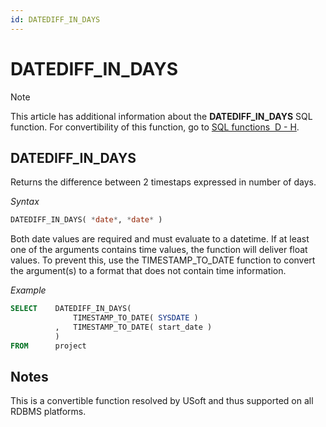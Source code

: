 ```yaml
---
id: DATEDIFF_IN_DAYS
---
```


# DATEDIFF_IN_DAYS



> [!NOTE]
> This article has additional information about the **DATEDIFF_IN_DAYS** SQL function.
> For convertibility of this function, go to [SQL functions  D - H](/docs/Modeller_and_Rules_Engine/SQL_functions/SQL_functions_DH.md).

## **DATEDIFF_IN_DAYS**

Returns the difference between 2 timestaps expressed in number of days.

*Syntax*

```sql
DATEDIFF_IN_DAYS( *date*, *date* )
```

Both date values are required and must evaluate to a datetime. If at least one of the arguments contains time values, the function will deliver float values. To prevent this, use the TIMESTAMP_TO_DATE function to convert the argument(s) to a format that does not contain time information.

*Example*

```sql
SELECT    DATEDIFF_IN_DAYS(
              TIMESTAMP_TO_DATE( SYSDATE )
          ,   TIMESTAMP_TO_DATE( start_date )
          )
FROM      project
```

## Notes

This is a convertible function resolved by USoft and thus supported on all RDBMS platforms.